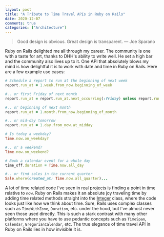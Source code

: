 ```yaml
---
layout: post
title: "A Tribute to Time Travel APIs in Ruby on Rails"
date: 2020-12-07
comments: true
categories: ["Architecture"]
---
```


> Good design is obvious. Great design is transparent. — Joe Sparano

Ruby on Rails delighted me all through my career. The community is one with a taste for art, thanks to DHH's ability to write well. He set a  high bar and the community also lives up to it. One API that absolutely blows my mind is how delightful it is to work with date and time in Ruby on Rails. Here are a few example use cases:

```ruby
# Schedule a report to run at the beginning of next week
report.run_at = 1.week.from_now.beginning_of_week

#.. or first Friday of next month
report.run_at = report.run_at.next_occurring(:friday) unless report.run_at.friday?

#.. or beginning of next month
report.run_at = 1.month.from_now.beginning_of_month

#.. or mid-day tomorrow
report.run_at = 1.day.from_now.at_midday

# Is today a weekday?
Time.now.on_weekday?

#.. or a weekend?
Time.now.on_weekend?

# Book a calendar event for a whole day
time_off.duration = Time.now.all_day

#.. or find sales in the current quarter
Sale.where(created_at: Time.now.all_quarter)...
```

A lot of time related code I've seen in real projects is finding a point in time relative to `now`. Ruby on Rails makes it an absolute joy traveling time by adding time related methods straight into the [Integer](https://api.rubyonrails.org) class, where the code looks just like how we think about time. Sure, Rails uses complex classes such as `TimeWithZone`, `Duration`, etc. under the hood, but I've almost never seen those used directly. This is such a stark contrast with many other platforms where you have to use pedantic concepts such as `TimeSpan`, `Calendar`, `GregorianCalendar`, etc. The true elegance of time travel API in Ruby on Rails lies in how invisible it is.